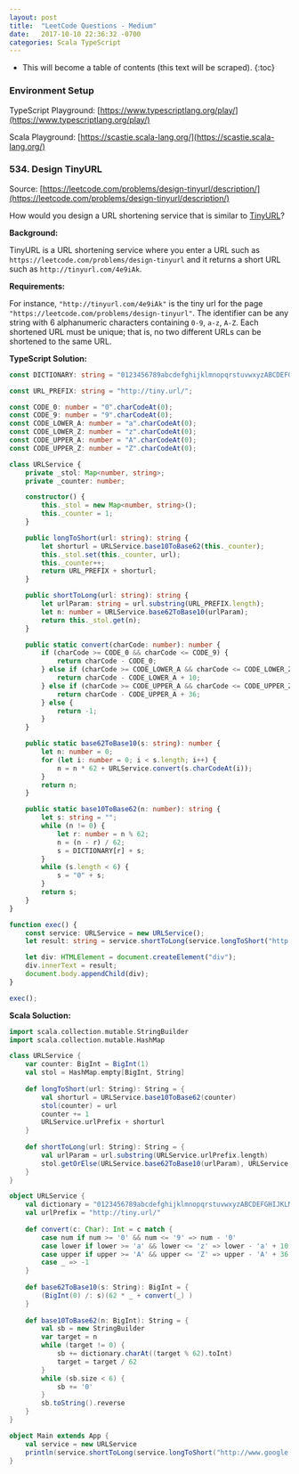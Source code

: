```yaml
---
layout: post
title:  "LeetCode Questions - Medium"
date:   2017-10-10 22:36:32 -0700
categories: Scala TypeScript
---
```

* This will become a table of contents (this text will be scraped).
{:toc}

### Environment Setup

TypeScript Playground: [https://www.typescriptlang.org/play/](https://www.typescriptlang.org/play/)

Scala Playground: [https://scastie.scala-lang.org/](https://scastie.scala-lang.org/)

### 534. Design TinyURL
Source: [https://leetcode.com/problems/design-tinyurl/description/](https://leetcode.com/problems/design-tinyurl/description/)

How would you design a URL shortening service that is similar to [TinyURL](https://en.wikipedia.org/wiki/TinyURL)?

**Background:**

TinyURL is a URL shortening service where you enter a URL such as `https://leetcode.com/problems/design-tinyurl` and it returns a short URL such as `http://tinyurl.com/4e9iAk`.

**Requirements:**

For instance, `"http://tinyurl.com/4e9iAk"` is the tiny url for the page `"https://leetcode.com/problems/design-tinyurl"`. The identifier can be any string with 6 alphanumeric characters containing `0-9`, `a-z`, `A-Z`.
Each shortened URL must be unique; that is, no two different URLs can be shortened to the same URL.

**TypeScript Solution:**

```typescript
const DICTIONARY: string = "0123456789abcdefghijklmnopqrstuvwxyzABCDEFGHIJKLMNOPQRSTUVWXYZ";

const URL_PREFIX: string = "http://tiny.url/";

const CODE_0: number = "0".charCodeAt(0);
const CODE_9: number = "9".charCodeAt(0);
const CODE_LOWER_A: number = "a".charCodeAt(0);
const CODE_LOWER_Z: number = "z".charCodeAt(0);
const CODE_UPPER_A: number = "A".charCodeAt(0);
const CODE_UPPER_Z: number = "Z".charCodeAt(0);

class URLService {
    private _stol: Map<number, string>;
    private _counter: number;

    constructor() {
        this._stol = new Map<number, string>();
        this._counter = 1;
    }

    public longToShort(url: string): string {
        let shorturl = URLService.base10ToBase62(this._counter);
        this._stol.set(this._counter, url);
        this._counter++;
        return URL_PREFIX + shorturl;
    }

    public shortToLong(url: string): string {
        let urlParam: string = url.substring(URL_PREFIX.length);
        let n: number = URLService.base62ToBase10(urlParam);
        return this._stol.get(n);
    }

    public static convert(charCode: number): number {
        if (charCode >= CODE_0 && charCode <= CODE_9) {
            return charCode - CODE_0;
        } else if (charCode >= CODE_LOWER_A && charCode <= CODE_LOWER_Z) {
            return charCode - CODE_LOWER_A + 10;
        } else if (charCode >= CODE_UPPER_A && charCode <= CODE_UPPER_Z) {
            return charCode - CODE_UPPER_A + 36;
        } else {
            return -1;
        }
    }

    public static base62ToBase10(s: string): number {
        let n: number = 0;
        for (let i: number = 0; i < s.length; i++) {
            n = n * 62 + URLService.convert(s.charCodeAt(i));
        }
        return n;
    }

    public static base10ToBase62(n: number): string {
        let s: string = "";
        while (n != 0) {
            let r: number = n % 62;
            n = (n - r) / 62;
            s = DICTIONARY[r] + s;
        }
        while (s.length < 6) {
            s = "0" + s;
        }
        return s;
    }
}

function exec() {
    const service: URLService = new URLService();
    let result: string = service.shortToLong(service.longToShort("http://www.google.com"));

    let div: HTMLElement = document.createElement("div");
    div.innerText = result;
    document.body.appendChild(div);
}

exec();

```

**Scala Soluction:**

```scala
import scala.collection.mutable.StringBuilder
import scala.collection.mutable.HashMap

class URLService {
	var counter: BigInt = BigInt(1)
	val stol = HashMap.empty[BigInt, String]
	
	def longToShort(url: String): String = {
		val shorturl = URLService.base10ToBase62(counter)
		stol(counter) = url
		counter += 1
		URLService.urlPrefix + shorturl
	}
	
	def shortToLong(url: String): String = {
		val urlParam = url.substring(URLService.urlPrefix.length)
		stol.getOrElse(URLService.base62ToBase10(urlParam), URLService.urlPrefix)
	}
}

object URLService {
	val dictionary = "0123456789abcdefghijklmnopqrstuvwxyzABCDEFGHIJKLMNOPQRSTUVWXYZ"
	val urlPrefix = "http://tiny.url/"
	
	def convert(c: Char): Int = c match {
		case num if num >= '0' && num <= '9' => num - '0'
		case lower if lower >= 'a' && lower <= 'z' => lower - 'a' + 10
		case upper if upper >= 'A' && upper <= 'Z' => upper - 'A' + 36
		case _ => -1
	}
	
	def base62ToBase10(s: String): BigInt = {
		(BigInt(0) /: s)(62 * _ + convert(_) )
	}
	
	def base10ToBase62(n: BigInt): String = {
		val sb = new StringBuilder
		var target = n
		while (target != 0) {
			sb += dictionary.charAt((target % 62).toInt)
			target = target / 62
		}
		while (sb.size < 6) {
			sb += '0'
		}
		sb.toString().reverse
	}
}

object Main extends App {
	val service = new URLService
	println(service.shortToLong(service.longToShort("http://www.google.com")))
}

```

